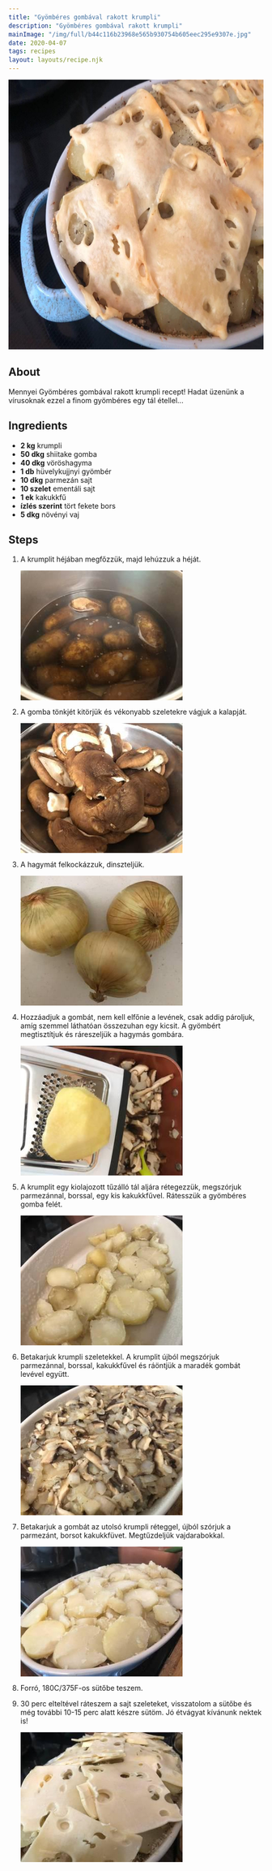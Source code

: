 ```yaml
---
title: "Gyömbéres gombával rakott krumpli"
description: "Gyömbéres gombával rakott krumpli"
mainImage: "/img/full/b44c116b23968e565b930754b605eec295e9307e.jpg"
date: 2020-04-07
tags: recipes
layout: layouts/recipe.njk
---
```

                        
<p align="center"><a href="https://cookpad.com/hu/receptek/11984081-gyomberes-gombaval-rakott-krumpli" rel="Recipe source page"><img width="751" height="532" src="/img/full/b44c116b23968e565b930754b605eec295e9307e.jpg"/></a></p>

## About
Mennyei Gyömbéres gombával rakott krumpli recept! Hadat üzenünk a vírusoknak ezzel a finom gyömbéres egy tál étellel...

>  

## Ingredients
* **2 kg** krumpli
* **50 dkg** shiitake gomba
* **40 dkg** vöröshagyma
* **1 db** hüvelykujjnyi gyömbér
* **10 dkg** parmezán sajt
* **10 szelet** ementáli sajt
* **1 ek** kakukkfű
* **ízlés szerint** tört fekete bors
* **5 dkg** növényi vaj

## Steps

1. A krumplit héjában megfőzzük, majd lehúzzuk a héját.
 
    <p><img width="320" height="256" align="left" src="/img/full/9ef109618c76d4f7e2436d1df7511662777a086e.jpg"/></p><div style="clear: both"/>

2. A gomba tönkjét kitörjük és vékonyabb szeletekre vágjuk a kalapját.
 
    <p><img width="320" height="256" align="left" src="/img/full/ffe91e5e469699a469cd9f0b372329545be7e48a.jpg"/></p><div style="clear: both"/>

3. A hagymát felkockázzuk, dinszteljük.
 
    <p><img width="320" height="256" align="left" src="/img/full/e9ae70b7524a8e3069e5cca46634bf442ac1c315.jpg"/></p><div style="clear: both"/>

4. Hozzáadjuk a gombát, nem kell elfőnie a levének, csak addig pároljuk, amíg szemmel láthatóan összezuhan egy kicsit. A gyömbért megtisztítjuk és ráreszeljük a hagymás gombára.
 
    <p><img width="320" height="256" align="left" src="/img/full/862747bd39bc06f0b53dd5498f21192464f5fbf9.jpg"/></p><div style="clear: both"/>

5. A krumplit egy kiolajozott tűzálló tál aljára rétegezzük, megszórjuk parmezánnal, borssal, egy kis kakukkfűvel. Rátesszük a gyömbéres gomba felét.
 
    <p><img width="320" height="256" align="left" src="/img/full/1c7becd5baebf1986657c2170ef08cced048e975.jpg"/></p><div style="clear: both"/>

6. Betakarjuk krumpli szeletekkel. A krumplit újból megszórjuk parmezánnal, borssal, kakukkfűvel és ráöntjük a maradék gombát levével együtt.
 
    <p><img width="320" height="256" align="left" src="/img/full/c8be707f4e8864e334a2f0a34d16f569ce130ab2.jpg"/></p><div style="clear: both"/>

7. Betakarjuk a gombát az utolsó krumpli réteggel, újból szórjuk a parmezánt, borsot kakukkfüvet. Megtűzdeljük vajdarabokkal.
 
    <p><img width="320" height="256" align="left" src="/img/full/cf7089b21cc918b7f51f66e0a3b9ee251e36b4c1.jpg"/></p><div style="clear: both"/>

8. Forró, 180C/375F-os sütőbe teszem.
 
    <div style="clear: both"/>

9. 30 perc elteltével ráteszem a sajt szeleteket, visszatolom a sütőbe és még további 10-15 perc alatt készre sütöm. Jó étvágyat kívánunk nektek is!
 
    <p><img width="320" height="256" align="left" src="/img/full/45551634cf7cb908c8e2f532741e12847d8a9434.jpg"/></p><div style="clear: both"/>

